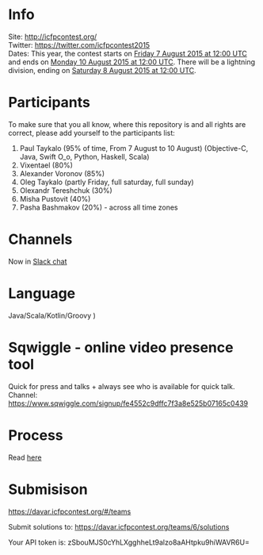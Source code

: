 # Info  
Site: http://icfpcontest.org/  
Twitter: https://twitter.com/icfpcontest2015    
Dates: This year, the contest starts on [Friday 7 August 2015 at 12:00 UTC](http://www.timeanddate.com/countdown/generic?p0=1440&iso=20150807T12&msg=ICFP%20Programming%20Contest%202015) and ends on [Monday 10 August 2015 at 12:00 UTC](http://www.timeanddate.com/countdown/generic?p0=1440&iso=20150810T12&msg=ICFP%20Programming%20Contest%202015). There will be a lightning division, ending on [Saturday 8 August 2015 at 12:00 UTC](http://www.timeanddate.com/countdown/generic?p0=1440&iso=20150808T12&msg=ICFP%20Programming%20Contest%202015).

# Participants  
To make sure that you all know, where this repository is and all rights are correct, please add yourself to the participants list:  

1. Paul Taykalo  (95% of time, From 7 August to 10 August) (Objective-C, Java, Swift O_o, Python, Haskell, Scala)
2. Vixentael (80%)
3. Alexander Voronov (85%)
4. Oleg Taykalo (partly Friday, full saturday, full sunday)   
5. Olexandr Tereshchuk (30%)
6. Misha Pustovit (40%)
7. Pasha Bashmakov (20%) - across all time zones

# Channels    
Now in [Slack chat](https://stanfy-icfp2015.slack.com/messages)

# Language  
Java/Scala/Kotlin/Groovy )

# Sqwiggle - online video presence tool
Quick for press and talks + always see who is available for quick talk.
Channel: https://www.sqwiggle.com/signup/fe4552c9dffc7f3a8e525b07165c0439

# Process
Read [here](PROCESS.md)

# Submisison
https://davar.icfpcontest.org/#/teams

Submit solutions to: https://davar.icfpcontest.org/teams/6/solutions

Your API token is: zSbouMJS0cYhLXgghheLt9alzo8aAHtpku9hiWAVR6U=